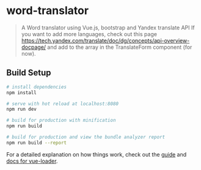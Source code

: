 # word-translator

> A Word translator using Vue.js, bootstrap and Yandex translate API
> If you want to add more languages, check out this page https://tech.yandex.com/translate/doc/dg/concepts/api-overview-docpage/ and add to the array in the TranslateForm component (for now).

## Build Setup

``` bash
# install dependencies
npm install

# serve with hot reload at localhost:8080
npm run dev

# build for production with minification
npm run build

# build for production and view the bundle analyzer report
npm run build --report
```

For a detailed explanation on how things work, check out the [guide](http://vuejs-templates.github.io/webpack/) and [docs for vue-loader](http://vuejs.github.io/vue-loader).
